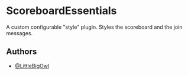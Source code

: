 # ScoreboardEssentials

A custom configurable "style" plugin. Styles the scoreboard and the join messages.

## Authors

- [@LittleBigOwl](https://www.github.com/LittleBigOwI)
